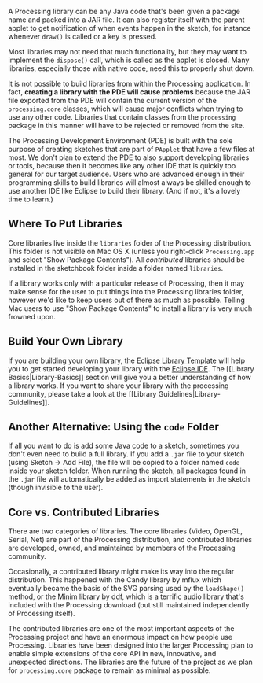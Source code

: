A Processing library can be any Java code that's been given a package name and packed into a JAR file. It can also register itself with the parent applet to get notification of when events happen in the sketch, for instance whenever `draw()` is called or a key is pressed.

Most libraries may not need that much functionality, but they may want to implement the `dispose()` call, which is called as the applet is closed. Many libraries, especially those with native code, need this to properly shut down.

It is not possible to build libraries from within the Processing application. In fact, **creating a library with the PDE will cause problems** because the JAR file exported from the PDE will contain the current version of the `processing.core` classes, which will cause major conflicts when trying to use any other code. Libraries that contain classes from the `processing` package in this manner will have to be rejected or removed from the site.

The Processing Development Environment (PDE) is built with the sole purpose of creating sketches that are part of `PApplet` that have a few files at most. We don't plan to extend the PDE to also support developing libraries or tools, because then it becomes like any other IDE that is quickly too general for our target audience. Users who are advanced enough in their programming skills to build libraries will almost always be skilled enough to use another IDE like Eclipse to build their library. (And if not, it's a lovely time to learn.)


## Where To Put Libraries

Core libraries live inside the `libraries` folder of the Processing distribution. This folder is not visible on Mac OS X (unless you right-click `Processing.app` and select "Show Package Contents"). All _contributed_ libraries should be installed in the sketchbook folder inside a folder named `libraries`.

If a library works only with a particular release of Processing, then it may make sense for the user to put things into the Processing libraries folder, however we'd like to keep users out of there as much as possible. Telling Mac users to use "Show Package Contents" to install a library is very much frowned upon.


## Build Your Own Library

If you are building your own library, the [Eclipse Library Template](https://github.com/processing/processing-templates/wiki/Eclipse-Library-Template) will help you to get started developing your library with the [Eclipse IDE](http://eclipse.org). The [[Library Basics|Library-Basics]] section will give you a better understanding of how a library works. If you want to share your library with the processing community, please take a look at the [[Library Guidelines|Library-Guidelines]].


## Another Alternative: Using the `code` Folder

If all you want to do is add some Java code to a sketch, sometimes you don't even need to build a full library. If you add a `.jar` file to your sketch (using Sketch → Add File), the file will be copied to a folder named `code` inside your sketch folder. When running the sketch, all packages found in the `.jar` file will automatically be added as import statements in the sketch (though invisible to the user).


## Core vs. Contributed Libraries

There are two categories of libraries. The core libraries (Video, OpenGL, Serial, Net) are part of the Processing distribution, and contributed libraries are developed, owned, and maintained by members of the Processing community.

Occasionally, a contributed library might make its way into the regular distribution. This happened with the Candy library by mflux which eventually became the basis of the SVG parsing used by the `loadShape()` method, or the Minim library by ddf, which is a terrific audio library that's included with the Processing download (but still maintained independently of Processing itself).

The contributed libraries are one of the most important aspects of the Processing project and have an enormous impact on how people use Processing. Libraries have been designed into the larger Processing plan to enable simple extensions of the core API in new, innovative, and unexpected directions. The libraries are the future of the project as we plan for `processing.core` package to remain as minimal as possible. 